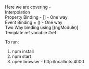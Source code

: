 Here we are covering - <br/>
    Interpolation<br/>
    Property Binding - [] - One way<br/>
    Event Binding = () - One way<br/>
    Two Way binding using [(ngModule)]<br/>
    Template ref variable #ref<br/>


To run:

1. npm install
2. npm start
3. open browser - http:\\localhots:4000